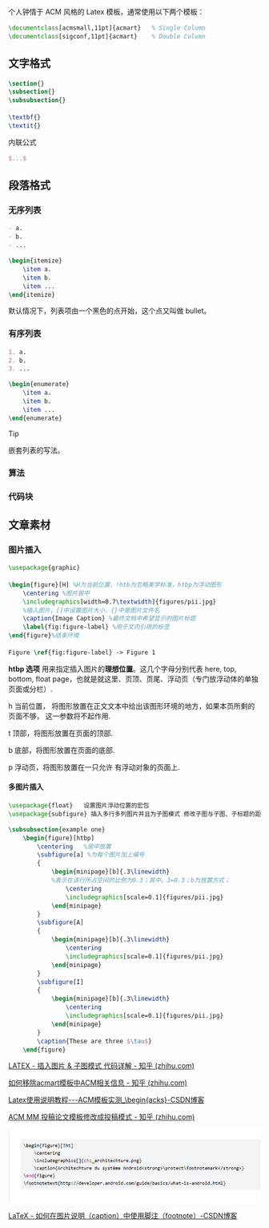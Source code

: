 个人钟情于 ACM 风格的 Latex 模板，通常使用以下两个模板：
```tex
\documentclass[acmsmall,11pt]{acmart}   % Single Column
\documentclass[sigconf,11pt]{acmart}    % Double Column
```

## 文字格式



```tex
\section{}
\subsection{}
\subsubsection{}

\textbf{}
\textit{}
```

内联公式

```tex
$...$
```





## 段落格式

### 无序列表

```markdown
- a.
- b.
- ...
```

```latex
\begin{itemize}
	\item a.
	\item b.
	\item ...
\end{itemize}
```

默认情况下，列表项由一个黑色的点开始，这个点又叫做 bullet。

### 有序列表

```markdown
1. a.
2. b.
3. ...
```

```latex
\begin{enumerate}
	\item a.
	\item b.
	\item ...
\end{enumerate}
```

> [!tip]
>
> 嵌套列表的写法。

### 算法

### 代码块



## 文章素材

### 图片插入

```tex
\usepackage{graphic}

\begin{figure}[H] %H为当前位置，!htb为忽略美学标准，htbp为浮动图形
    \centering %图片居中
    \includegraphics[width=0.7\textwidth]{figures/pii.jpg} 
    %插入图片，[]中设置图片大小，{}中是图片文件名
    \caption{Image Caption} %最终文档中希望显示的图片标题
    \label{fig:figure-label} %用于文内引用的标签
\end{figure}%结束环境

Figure \ref{fig:figure-label} -> Figure 1
```

**htbp 选项** 用来指定插入图片的**理想位置**。这几个字母分别代表 here, top, bottom, float page，也就是就这里、页顶、页尾、浮动页（专门放浮动体的单独页面或分栏）.

h 当前位置， 将图形放置在正文文本中给出该图形环境的地方，如果本页所剩的页面不够， 这一参数将不起作用.

t 顶部，将图形放置在页面的顶部.

b 底部，将图形放置在页面的底部.

p 浮动页，将图形放置在一只允许 有浮动对象的页面上.

#### 多图片插入

```tex
\usepackage{float}   设置图片浮动位置的宏包
\usepackage{subfigure} 插入多行多列图片并且为子图模式 修改子图与子图、子标题的距离;
```

```tex
\subsubsection{example one}
    \begin{figure}[htbp]
        \centering   %居中放置
        \subfigure[a] %为每个图片加上编号
        {
            \begin{minipage}[b]{.3\linewidth} 
            %表示在该行所占空间的比例为0.3；其中。3=0.3；b为放置方式；
                \centering
                \includegraphics[scale=0.1]{figures/pii.jpg}
            \end{minipage}
        }
        \subfigure[A]
        {
            \begin{minipage}[b]{.3\linewidth}
                \centering
                \includegraphics[scale=0.1]{figures/pii.jpg}
            \end{minipage}
        }
        \subfigure[I]
        {
            \begin{minipage}[b]{.3\linewidth}
                \centering
                \includegraphics[scale=0.1]{figures/pii.jpg}
            \end{minipage}
        }
        \caption{These are three $\tau$}
    \end{figure}
```

[LATEX - 插入图片 & 子图模式 代码详解 - 知乎 (zhihu.com)](https://zhuanlan.zhihu.com/p/677104524)



[如何移除acmart模板中ACM相关信息 - 知乎 (zhihu.com)](https://zhuanlan.zhihu.com/p/144659380)

[Latex使用说明教程---ACM模板实测_\begin{acks}-CSDN博客](https://blog.csdn.net/qq_31813549/article/details/89154767)

[ACM MM 投稿论文模板修改成投稿模式 - 知乎 (zhihu.com)](https://zhuanlan.zhihu.com/p/491172953)

![image-20240421002625815](https://raw.githubusercontent.com/Anxiu0101/PicgoImg/master/202404210026949.png)

[LaTeX - 如何在图片说明（caption）中使用脚注（footnote）-CSDN博客](https://blog.csdn.net/iteye_17686/article/details/82336270)